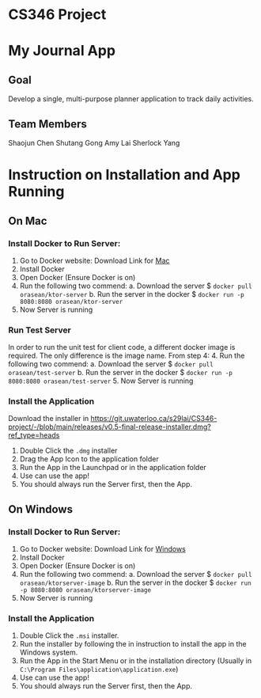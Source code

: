 # CS346 Project

# My Journal App

## Goal
Develop a single, multi-purpose planner application to track daily activities.

## Team Members
Shaojun Chen
Shutang Gong
Amy Lai
Sherlock Yang

# Instruction on Installation and App Running

## On Mac

### Install Docker to Run Server:

 1. Go to Docker website: Download Link for [Mac](https://hub.docker.com/)
 2. Install Docker
 3. Open Docker (Ensure Docker is on)
 4. Run the following two commend:
	 a. Download the server
    $ `docker pull orasean/ktor-server` 
    b. Run the server in the docker
    $ `docker run -p 8080:8080 orasean/ktor-server`
 5. Now Server is running

### Run Test Server
In order to run the unit test for client code, a different docker image
is required. The only difference is the image name.
From step 4:
4. Run the following two commend:
   a. Download the server
   $ `docker pull orasean/test-server`
   b. Run the server in the docker
   $ `docker run -p 8080:8080 orasean/test-server`
5. Now Server is running
### Install the Application


Download the installer in https://git.uwaterloo.ca/s29lai/CS346-project/-/blob/main/releases/v0.5-final-release-installer.dmg?ref_type=heads
1. Double Click the `.dmg` installer
2. Drag the App Icon to the application folder
3. Run the App in the Launchpad or in the application folder
4. Use can use the app!
5. You should always run the Server first, then the App.

## On Windows

### Install Docker to Run Server:

 1. Go to Docker website: Download Link for [Windows](https://desktop.docker.com/win/main/amd64/Docker%20Desktop%20Installer.exe?_gl=1*1klvsx3*_ga*MTE5MzU4MjAyOC4xNzAxMDQ1MDk4*_ga_XJWPQMJYHQ*MTcwMTc0MzA5My41LjEuMTcwMTc0MzA5Ny41Ni4wLjA.)
 2. Install Docker
 3. Open Docker (Ensure Docker is on)
 4. Run the following two commend:
	 a. Download the server
    $ `docker pull orasean/ktorserver-image` 
    b. Run the server in the docker
    $ `docker run -p 8080:8080 orasean/ktorserver-image`
 5. Now Server is running

### Install the Application

1. Double Click the `.msi` installer.
2. Run the installer by following the in instruction to install the app in the Windows system.
3. Run the App in the Start Menu or in the installation directory (Usually in `C:\Program Files\application\application.exe`)
4. Use can use the app!
5. You should always run the Server first, then the App.


